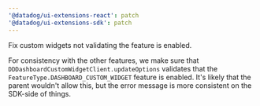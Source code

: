 ```yaml
---
'@datadog/ui-extensions-react': patch
'@datadog/ui-extensions-sdk': patch
---
```


Fix custom widgets not validating the feature is enabled.

For consistency with the other features,
we make sure that `DDDashboardCustomWidgetClient.updateOptions` validates that the `FeatureType.DASHBOARD_CUSTOM_WIDGET` feature is enabled.
It's likely that the parent wouldn't allow this,
but the error message is more consistent on the SDK-side of things.
